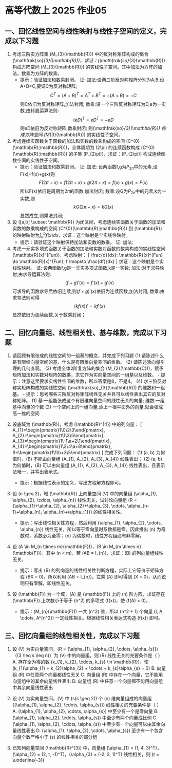 # 高等代数上 2025 作业05
## 一、回忆线性空间与线性映射与线性子空间的定义，完成以下习题
1. 考虑三阶实方阵集 \(M_{3}(\mathbb{R})\) 中的反对称矩阵构成的集合 \(\mathfrak{so}_{3}(\mathbb{R})\)，求证：\(\mathfrak{so}_{3}(\mathbb{R})\) 构成方阵空间 \(M_{3}(\mathbb{R})\) 的实线性子空间。其中加法为方阵的加法，数乘为方阵的数乘。
    - 提示：验证加法和数乘封闭。
证:
加法:设两三阶反对称矩阵分别为A,B,设A+B=C,要证C为反对称矩阵;
$$
 C^T=(A+B)^T=A^T+B^T=-(A+B)=-C
$$
则C依旧为反对称矩阵,加法封闭;
数乘:设一个三阶反对称矩阵为D,e为一实数,由转置运算法则:
$$
(eD)^T=eD^T=-eD
$$
则eD依旧为反对称矩阵,数乘封闭;
则\(\mathfrak{so}_{3}(\mathbb{R})\) 构成方阵空间 \(M_{3}(\mathbb{R})\) 的实线性子空间。
2. 考虑连续实函数关于函数的加法和实数的数乘构成的空间 \(C^{0}(\mathbb{R};\mathbb{R})\)，全体周期为 \(2\pi\) 的连续函数构成 \(C^{0}(\mathbb{R};\mathbb{R})\) 的子集 \(P_{2\pi}\)，求证：\(P_{2\pi}\) 构成连续函数空间的实线性子空间。
    - 提示：验证加法和数乘封闭。
    证:
    加法:
设两函数f,g为$P_{2\pi}$中的元素,设F(x)=f(x)+g(x)则
$$
F(2\pi+x)=f(2\pi+x)+g(2\pi+x)=f(x)+g(x)=F(x)
$$
所以F(x)依旧是周期为$2\pi$的函数,加法封闭;
数乘:设G为$P_{2\pi}$中的元素,k为一实数,则
$$
kG(2\pi+x)=kG(x)
$$
显然成立,则乘法封闭;
3. 设 \([a,b] \subset \mathbb{R}\) 为闭区间，考虑连续实函数关于函数的加法和实数的数乘构成的空间 \(C^{0}(\mathbb{R};\mathbb{R})\) 到 \(\mathbb{R}\) 的映射映射为$\int_{a}^{b} f(x) dx$，求证：这个映射是个实线性映射。
    - 提示：请验证这个映射保持加法和实数的数乘。
证:
加法:
4. 考虑一元实多项式函数关于函数的加法和实数对函数的数乘构成的实线性空间 \(\mathbb{R}[x]^{Fun}\)，考虑映射：
\[
\frac{d}{dx}: \mathbb{R}[x]^{Fun} \to \mathbb{R}[x]^{Fun}, f \mapsto \frac{df}{dx}
\]
求证：这个映射是个实线性映射。
证:
设两函数f,g是一元实多项式函数,k是一实数;
加法:对于求导映射,由求导运算法则:
$$
(f+g)'(x)=f'(x)+g'(x)
$$
可求导的函数求导后依旧连续,则$(f+g)'(x)$依旧为连续函数,加法封闭;
数乘:由求导法则可得
$$
(kf(x))'=kf'(x)
$$
显然依旧为连续函数,关于数乘封闭；

## 二、回忆向量组、线性相关性、基与维数，完成以下习题
1. 请回顾有限张成的线性空间的一组基的概念，并完成下列习题
    (1) 请陈述什么是有限维向量空间的基，什么是有限维向量空间的维数。
    (2) 请陈述添向量引理的几何直观。
    (3) 考虑全体2阶复方阵的集合 \(M_{2}(\mathbb{C})\)，赋予矩阵加法和实数对矩阵的数乘，求它作为实向量空间的一组基以及维数。
        - 提示：注意这里要求实线性空间的维数，所以答案是8，不是4。
    (4) 求三阶反对称实矩阵构成的实线性空间 \(\mathfrak{so}_{3}(\mathbb{R})\) 的维数和一组基。
        - 提示：思考哪些三阶反对称矩阵线性无关并且可以线性表出其它的反对称矩阵。
(1)
基:一组能张成这个有限维向量空间的线性无关的向量;
维数:一组基中向量的个数
(2)
一个空间上的一组向量,添上一根平面外的向量,就会张成高一维的空间
2. 设底域为 \(\mathbb{R}\)，考虑 \(\mathbb{R}^{4}\) 中的列向量：
\[
A_{1}=\begin{pmatrix}1\\0\\2\\3\end{pmatrix}, A_{2}=\begin{pmatrix}1\\1\\3\\5\end{pmatrix}, A_{3}=\begin{pmatrix}1\\-1\\a+2\\1\end{pmatrix}, A_{4}=\begin{pmatrix}1\\2\\4\\a+8\end{pmatrix}, B=\begin{pmatrix}1\\1\\b+3\\5\end{pmatrix}
\]
完成下列问题：
    (1) \(a, b\) 为何值时，\(B\) 不能由向量组 \(A_{1}, A_{2}, A_{3}, A_{4}\) 线性表出；
    (2) \(a, b\) 为何值时，\(B\) 可以由向量组 \(A_{1}, A_{2}, A_{3}, A_{4}\) 线性表出，且表示法唯一，并写出表示式。
    - 提示：根据线性表示的定义，写出方程解方程即可。

3. 设 \(n \geq 2\)，域 \(\mathbb{R}\) 上向量空间 \(V\) 中的向量组 \(\alpha_{1}, \alpha_{2}, \cdots, \alpha_{n}\) 线性无关，试讨论向量组 \(R = \{\alpha_{1}+\alpha_{2}, \alpha_{2}+\alpha_{3}, \cdots, \alpha_{n-1}+\alpha_{n}, \alpha_{n}+\alpha_{1}\}\) 的线性相关性。
    - 提示：写出线性相关性方程，然后利用 \(\alpha_{1}, \alpha_{2}, \cdots, \alpha_{n}\) 线性无关，所以等于零向量时系数都是零。因此推出 \(n\) 为奇数时，系数必为全零；\(n\) 为偶数时，线性方程组必有非零解。

4. 设 \(A \in M_{n \times m}(\mathbb{F})\)，\(B \in M_{m \times n}(\mathbb{F})\)，其中 \(n < m\)，若 \(AB = I_{n}\)，求证：\(B\) 的列向量组线性无关。
    - 提示：写出 \(B\) 的列向量的线性相关性判断方程，实际上它等价于矩阵方程 \(BX = 0\)。所以利用 \(AB = I_{n}\)，左乘 \(A\) 即可得到 \(X = 0\)，从而说明只有零解，即线性无关。

5. 设 \(\mathbb{F}\) 为一个域，\(A\) 是 \(\mathbb{F}\) 上的 \(n\) 阶方阵，求证存在 \(\mathbb{F}\) 上次数小于等于 \(n^2\) 的多项式 \(f(x)\)，使 \(f(A) = 0\)。
    - 提示：\(M_{n}(\mathbb{F})\) 一共 \(n^2\) 维，所以 \(n^2 + 1\) 个向量 \(I, A, \cdots, A^{n^2}\) 一定线性相关。根据线性相关表达式构造 \(f(x)\) 即可。


## 三、回忆向量组的线性相关性，完成以下习题
1. 设 \(V\) 为实向量空间，\(R = \{\alpha_{1}, \alpha_{2}, \cdots, \alpha_{s}\}\)（\(3 \leq s \leq n\)）为 \(V\) 中的向量组，则 \(R\) 线性无关的充要条件是（ ）
    A. 存在全为零的数 \(k_{1}, k_{2}, \cdots, k_{s} \in \mathbb{R}\)，使 \(k_{1}\alpha_{1} + k_{2}\alpha_{2} + \cdots + k_{s}\alpha_{s} = 0\)
    B. 向量组 \(R\) 中任意两个向量都线性无关
    C. 向量组 \(R\) 中存在一个向量，它不能用向量组中的其余向量线性表出
    D. 向量组 \(R\) 中任意一个向量都不能用向量组中其余向量线性表出

2. 设 \(V\) 为实向量空间，\(V\) 中 \(s(s \geq 2)\) 个 \(n\) 维向量组成的向量组 \(\{\alpha_{1}, \alpha_{2}, \cdots, \alpha_{s}\}\) 线性相关的充要条件是（ ）
    A. \(\alpha_{1}, \alpha_{2}, \cdots, \alpha_{s}\) 中至少有一个是零向量
    B. \(\alpha_{1}, \alpha_{2}, \cdots, \alpha_{s}\) 中至少有两个向量成比例
    C. \(\alpha_{1}, \alpha_{2}, \cdots, \alpha_{s}\) 中至少有一个向量可以由其余向量线性表出
    D. \(\alpha_{1}, \alpha_{2}, \cdots, \alpha_{s}\) 至少有一个包含向量个数严格小于 \(s\) 的线性相关的部分组

3. 已知列向量空间 \(\mathbb{R}^{3}\) 中，向量组 \(\alpha_{1} = (1, 4, 3)^T\)，\(\alpha_{2} = (2, t, -1)^T\)，\(\alpha_{3} = (-2, 3, 1)^T\) 线性相关，则 \(t = \underline{-3}\)